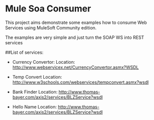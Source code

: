 # Mule Soa Consumer

This project aims demonstrate some examples how to consume Web Services using MuleSoft Community edition.

The examples are very simple and just turn the SOAP WS into REST services

##List of services:
- Currency Convertor:
Location: http://www.webservicex.net/CurrencyConvertor.asmx?WSDL

- Temp Convert
Location: http://www.w3schools.com/webservices/tempconvert.asmx?wsdl

- Bank Finder
Location: http://www.thomas-bayer.com/axis2/services/BLZService?wsdl

- Hello Name
Location: http://www.thomas-bayer.com/axis2/services/BLZService?wsdl

